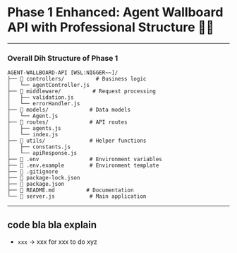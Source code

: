 # Phase 1 Enhanced: Agent Wallboard API with Professional Structure 🥀💔
---
### **Overall Dih Structure of Phase 1**

```
AGENT-WALLBOARD-API [WSL:NIGGER~~]/
├── 📁 controllers/          # Business logic
│   └── agentController.js   
├── 📁 middleware/          # Request processing
│   ├── validation.js       
│   └── errorHandler.js     
├── 📁 models/             # Data models  
│   └── Agent.js            
├── 📁 routes/             # API routes
│   ├── agents.js           
│   └── index.js            
├── 📁 utils/              # Helper functions
│   ├── constants.js        
│   └── apiResponse.js    
├── 📄 .env                # Environment variables
├── 📄 .env.example        # Environment template
├── 📄 .gitignore
├── 📄 package-lock.json
├── 📄 package.json
├── 📄 README.md          # Documentation
└── 📄 server.js           # Main application
```
---
## code bla bla explain

* `xxx` → xxx for xxx to do xyz 

